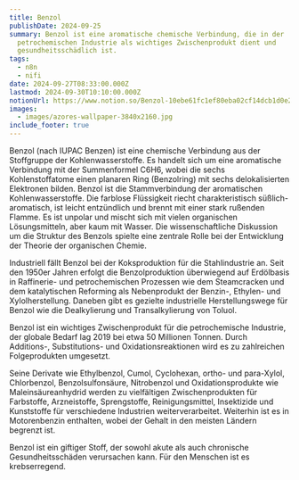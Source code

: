 ```yaml
---
title: Benzol
publishDate: 2024-09-25
summary: Benzol ist eine aromatische chemische Verbindung, die in der
  petrochemischen Industrie als wichtiges Zwischenprodukt dient und
  gesundheitsschädlich ist.
tags:
  - n8n
  - nifi
date: 2024-09-27T08:33:00.000Z
lastmod: 2024-09-30T10:10:00.000Z
notionUrl: https://www.notion.so/Benzol-10ebe61fc1ef80eba02cf14dcb1d0e24
images:
  - images/azores-wallpaper-3840x2160.jpg
include_footer: true
---
```



Benzol (nach IUPAC Benzen) ist eine chemische Verbindung aus der Stoffgruppe der Kohlenwasserstoffe. Es handelt sich um eine aromatische Verbindung mit der Summenformel C6H6, wobei die sechs Kohlenstoffatome einen planaren Ring (Benzolring) mit sechs delokalisierten Elektronen bilden. Benzol ist die Stammverbindung der aromatischen Kohlenwasserstoffe. Die farblose Flüssigkeit riecht charakteristisch süßlich-aromatisch, ist leicht entzündlich und brennt mit einer stark rußenden Flamme. Es ist unpolar und mischt sich mit vielen organischen Lösungsmitteln, aber kaum mit Wasser. Die wissenschaftliche Diskussion um die Struktur des Benzols spielte eine zentrale Rolle bei der Entwicklung der Theorie der organischen Chemie.


Industriell fällt Benzol bei der Koksproduktion für die Stahlindustrie an. Seit den 1950er Jahren erfolgt die Benzolproduktion überwiegend auf Erdölbasis in Raffinerie- und petrochemischen Prozessen wie dem Steamcracken und dem katalytischen Reforming als Nebenprodukt der Benzin-, Ethylen- und Xylolherstellung. Daneben gibt es gezielte industrielle Herstellungswege für Benzol wie die Dealkylierung und Transalkylierung von Toluol.


Benzol ist ein wichtiges Zwischenprodukt für die petrochemische Industrie, der globale Bedarf lag 2019 bei etwa 50 Millionen Tonnen. Durch Additions-, Substitutions- und Oxidationsreaktionen wird es zu zahlreichen Folgeprodukten umgesetzt.


Seine Derivate wie Ethylbenzol, Cumol, Cyclohexan, ortho- und para-Xylol, Chlorbenzol, Benzolsulfonsäure, Nitrobenzol und Oxidationsprodukte wie Maleinsäureanhydrid werden zu vielfältigen Zwischenprodukten für Farbstoffe, Arzneistoffe, Sprengstoffe, Reinigungsmittel, Insektizide und Kunststoffe für verschiedene Industrien weiterverarbeitet. Weiterhin ist es in Motorenbenzin enthalten, wobei der Gehalt in den meisten Ländern begrenzt ist.


Benzol ist ein giftiger Stoff, der sowohl akute als auch chronische Gesundheitsschäden verursachen kann. Für den Menschen ist es krebserregend.

